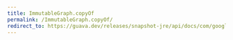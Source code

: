```yaml
---
title: ImmutableGraph.copyOf
permalink: /ImmutableGraph.copyOf/
redirect_to: https://guava.dev/releases/snapshot-jre/api/docs/com/google/common/graph/ImmutableGraph.html#copyOf-com.google.common.graph.Graph-
---
```

